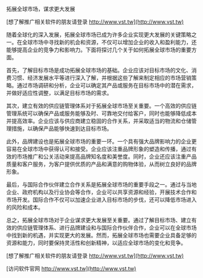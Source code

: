 拓展全球市场，谋求更大发展

[想了解推广相关软件的朋友请登录 http://www.vst.tw](http://www.vst.tw)

随着全球化的深入发展，拓展全球市场已成为许多企业实现更大发展的关键策略之一。在全球市场中寻找新的机会和资源，不仅可以增加企业的收入和盈利能力，还能够提高企业的竞争力和影响力。下面将探讨几个关于如何拓展全球市场的重要方面。

首先，了解目标市场是成功拓展全球市场的基础。企业应该对目标市场的文化、消费习惯、经济发展水平等进行深入了解，并根据这些了解来制定相应的市场营销策略。通过市场调研和分析，企业可以确定其产品或服务在目标市场中的潜在需求，并做好适应性调整，以满足目标市场的需求。

其次，建立有效的供应链管理体系对于拓展全球市场至关重要。一个高效的供应链管理系统可以确保产品或服务能够及时、可靠地交付给客户，同时也能够降低成本并提高效率。企业应该与供应商建立稳固的合作关系，并采取适当的物流和仓储管理措施，以确保产品能够快速到达目标市场。

此外，品牌建设也是拓展全球市场的重要一环。一个具有强大品牌影响力的企业更容易在全球市场中获得认可和接受。企业应该注重品牌形象的塑造和传播，通过有效的市场推广和公关活动来提高品牌知名度和美誉度。同时，企业还应该注重产品质量和客户服务，为客户提供优质的产品和满意的购物体验，从而树立良好的品牌形象。

最后，与国际合作伙伴建立合作关系是拓展全球市场的重要手段之一。通过与当地企业、政府机构以及行业协会等合作，企业可以共享资源和经验，开展技术合作和市场开发。国际合作不仅可以加速企业进入目标市场的步伐，还可以降低市场进入的风险和成本。

总之，拓展全球市场对于企业谋求更大发展至关重要。通过了解目标市场、建立有效的供应链管理体系、进行品牌建设和与国际合作伙伴合作，企业可以在全球市场中找到新的机遇，并实现更大的发展。然而，拓展全球市场也需要企业具备足够的资源和能力，同时要保持灵活性和创新精神，以适应全球市场的变化和竞争。

[想了解推广相关软件的朋友请登录 http://www.vst.tw](http://www.vst.tw)


[访问软件官网 http://www.vst.tw](http://www.vst.tw)
